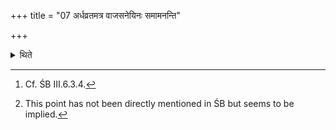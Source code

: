 +++
title = "07 अर्धव्रतमत्र वाजसनेयिनः समामनन्ति"

+++

<details><summary>थिते</summary>

7. According to the opinion of Vājasaneyins, at this time, half of the fast (-milk) (obtained from one teat is to be given),[^1] the other half is to be given at the time between the last Pravargya and the last Upasad.[^2]   

[^1]: Cf. ŚB III.6.3.4.  

[^2]: This point has not been directly mentioned in ŚB but seems to be implied.  
</details>
